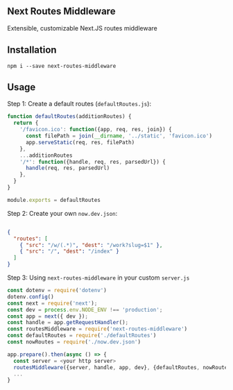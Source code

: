 ## Next Routes Middleware

Extensible, customizable Next.JS routes middleware

## Installation

```
npm i --save next-routes-middleware
```

## Usage

Step 1: Create a default routes (`defaultRoutes.js`):

```js
function defaultRoutes(additionRoutes) {
  return {
    '/favicon.ico': function({app, req, res, join}) {
      const filePath = join(__dirname, '../static', 'favicon.ico')
      app.serveStatic(req, res, filePath)
    },
    ...additionRoutes
    '/*': function({handle, req, res, parsedUrl}) {
      handle(req, res, parsedUrl)
    },
  }
}

module.exports = defaultRoutes
```

Step 2: Create your own `now.dev.json`:

```json

{
  "routes": [
    { "src": "/w/(.*)", "dest": "/work?slug=$1" },
    { "src": "/", "dest": "/index" }
  ]
}

```

Step 3: Using `next-routes-middleware` in your custom `server.js`

```js
const dotenv = require('dotenv')
dotenv.config()
const next = require('next');
const dev = process.env.NODE_ENV !== 'production';
const app = next({ dev });
const handle = app.getRequestHandler();
const routesMiddleware = require('next-routes-middleware')
const defaultRoutes = require('./defaultRoutes')
const nowRoutes = require('./now.dev.json')

app.prepare().then(async () => {
  const server = <your http server>
  routesMiddleware({server, handle, app, dev}, {defaultRoutes, nowRoutes})
  ...
}
```
